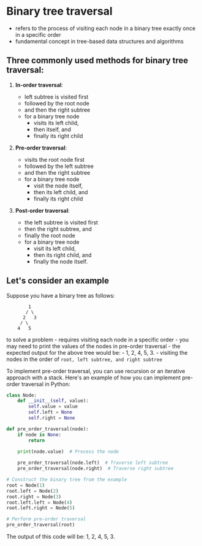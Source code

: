# Binary tree traversal 
- refers to the process of visiting each node in a binary tree exactly once in a specific order
- fundamental concept in tree-based data structures and algorithms

## Three commonly used methods for binary tree traversal:

1. **In-order traversal**: 
    - left subtree is visited first
    - followed by the root node 
    - and then the right subtree
    - for a binary tree node
        - visits its left child, 
        - then itself, and 
        - finally its right child

2. **Pre-order traversal**: 
    - visits the root node first
    - followed by the left subtree
    - and then the right subtree
    - for a binary tree node
        - visit the node itself, 
        - then its left child, and 
        - finally its right child

3. **Post-order traversal**: 
    - the left subtree is visited first
    - then the right subtree, and 
    - finally the root node
    - for a binary tree node
        - visit its left child, 
        - then its right child, and 
        - finally the node itself.

## Let's consider an example
Suppose you have a binary tree as follows:

```
        1
       / \
      2   3
     / \
    4   5
```

to solve a problem 
    - requires visiting each node in a specific order
    - you may need to print the values of the nodes in pre-order traversal
    - the expected output for the above tree would be: 
        - 1, 2, 4, 5, 3. 
    - visiting the nodes in the order of `root, left subtree, and right subtree`

To implement pre-order traversal, you can use recursion or an iterative approach with a stack. Here's an example of how you can implement pre-order traversal in Python:

```python
class Node:
    def __init__(self, value):
        self.value = value
        self.left = None
        self.right = None

def pre_order_traversal(node):
    if node is None:
        return
    
    print(node.value)  # Process the node

    pre_order_traversal(node.left)  # Traverse left subtree
    pre_order_traversal(node.right)  # Traverse right subtree

# Construct the binary tree from the example
root = Node(1)
root.left = Node(2)
root.right = Node(3)
root.left.left = Node(4)
root.left.right = Node(5)

# Perform pre-order traversal
pre_order_traversal(root)
```

The output of this code will be: 1, 2, 4, 5, 3.
